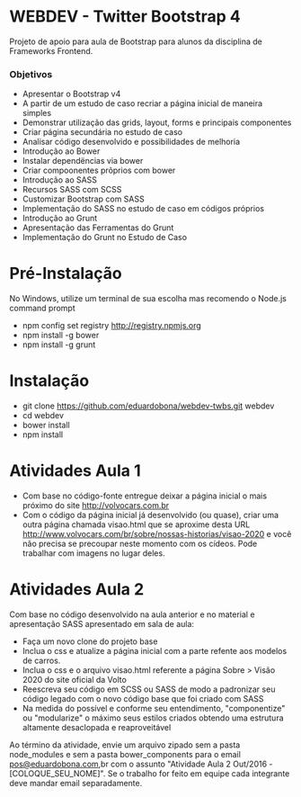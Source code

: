 # WEBDEV - Twitter Bootstrap 4

Projeto de apoio para aula de Bootstrap para alunos da disciplina de Frameworks Frontend.

### Objetivos

- Apresentar o Bootstrap v4
- A partir de um estudo de caso recriar a página inicial de maneira simples
- Demonstrar utilização das grids, layout, forms e principais componentes
- Criar página secundária no estudo de caso
- Analisar código desenvolvido e possibilidades de melhoria
- Introdução ao Bower
- Instalar dependëncias via bower
- Criar compoonentes prõprios com bower
- Introdução ao SASS
- Recursos SASS com SCSS
- Customizar Bootstrap com SASS
- Implementação do SASS no estudo de caso em códigos próprios
- Introdução ao Grunt
- Apresentação das Ferramentas do Grunt
- Implementação do Grunt no Estudo de Caso

# Pré-Instalação
No Windows, utilize um terminal de sua escolha mas recomendo o Node.js command prompt
- npm config set registry http://registry.npmjs.org
- npm install -g bower
- npm install -g grunt

# Instalação
- git clone https://github.com/eduardobona/webdev-twbs.git webdev
- cd webdev
- bower install
- npm install

# Atividades Aula 1
- Com base no código-fonte entregue deixar a página inicial o mais próximo do site http://volvocars.com.br
- Com o código da página inicial já desenvolvido (ou quase), criar uma outra página chamada visao.html que se aproxime desta URL http://www.volvocars.com/br/sobre/nossas-historias/visao-2020 e você não precisa se precoupar neste momento com os cídeos. Pode trabalhar com imagens no lugar deles.

# Atividades Aula 2
Com base no código desenvolvido na aula anterior e no material e apresentação SASS apresentado em sala de aula:

- Faça um novo clone do projeto base
- Inclua o css e atualize a página inicial com a parte refente aos modelos de carros.
- Inclua o css e o arquivo visao.html referente a página Sobre > Visão 2020 do site oficial da Volto
- Reescreva seu código em SCSS ou SASS de modo a padronizar seu código legado com o novo código base que foi criado com SASS
- Na medida do possível e conforme seu entendimento, "componentize" ou "modularize" o máximo seus estilos criados obtendo uma estrutura altamente desaclopada e reaproveitável

Ao término da atividade, envie um arquivo zipado sem a pasta node_modules e sem a pasta bower_components para o email pos@eduardobona.com,br com o assunto "Atividade Aula 2 Out/2016 - [COLOQUE_SEU_NOME]". Se o trabalho for feito em equipe cada integrante deve mandar email separadamente.
